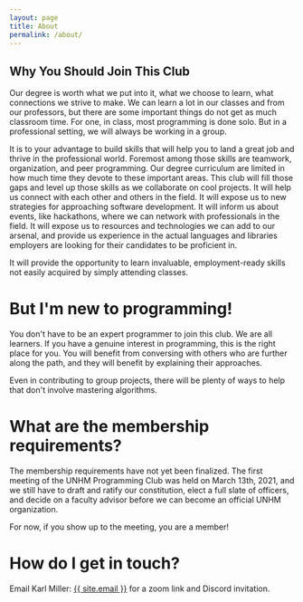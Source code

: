 ```yaml
---
layout: page
title: About
permalink: /about/
---
```


## Why You Should Join This Club

Our degree is worth what we put into it, what we choose to learn, what connections we strive to make. We can learn a lot in our classes and from our professors, but there are some important things do not get as much classroom time. For one, in class, most programming is done solo. But in a professional setting, we will always be working in a group.

It is to your advantage to build skills that will help you to land a great job and thrive in the professional world. Foremost among those skills are teamwork, organization, and peer programming. Our degree curriculum are limited in how much time they devote to these important areas. This club will fill those gaps and level up those skills as we collaborate on cool projects. It will help us connect with each other and others in the field. It will expose us to new strategies for approaching software development. It will inform us about events, like hackathons, where we can network with professionals in the field. It will expose us to resources and technologies we can add to our arsenal, and provide us experience in the actual languages and libraries employers are looking for their candidates to be proficient in.

It will provide the opportunity to learn invaluable, employment-ready skills not easily acquired by simply attending classes.

# But I'm new to programming!

You don't have to be an expert programmer to join this club. We are all learners. If you have a genuine interest in programming, this is the right place for you. You will benefit from conversing with others who are further along the path, and they will benefit by explaining their approaches.

Even in contributing to group projects, there will be plenty of ways to help that don't involve mastering algorithms.

# What are the membership requirements?

The membership requirements have not yet been finalized. The first meeting of the UNHM Programming Club was held on March 13th, 2021, and we still have to draft and ratify our constitution, elect a full slate of officers, and decide on a faculty advisor before we can become an official UNHM organization.

For now, if you show up to the meeting, you are a member!

# How do I get in touch?

Email Karl Miller: <a href="{{ site.email }}">{{ site.email }}</a> for a zoom link and Discord invitation.

